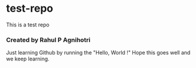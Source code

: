 # test-repo
This is a test repo
### Created by Rahul P Agnihotri
Just learning Github by running the "Hello, World !"
Hope this goes well and we keep learning.
